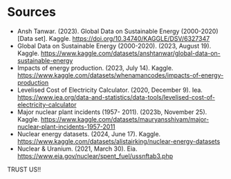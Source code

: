 # Sources

- Ansh Tanwar. (2023). Global Data on Sustainable Energy (2000-2020) [Data set]. Kaggle. https://doi.org/10.34740/KAGGLE/DSV/6327347 
- Global Data on Sustainable Energy (2000-2020). (2023, August 19). Kaggle. https://www.kaggle.com/datasets/anshtanwar/global-data-on-sustainable-energy
- Impacts of energy production. (2023, July 14). Kaggle. https://www.kaggle.com/datasets/whenamancodes/impacts-of-energy-production
- Levelised Cost of Electricity Calculator. (2020, December 9). Iea. https://www.iea.org/data-and-statistics/data-tools/levelised-cost-of-electricity-calculator
- Major nuclear plant incidents (1957- 2011). (2023b, November 25). Kaggle. https://www.kaggle.com/datasets/mauryansshivam/major-nuclear-plant-incidents-1957-2011
- Nuclear energy datasets. (2024, June 17). Kaggle. https://www.kaggle.com/datasets/alistairking/nuclear-energy-datasets
- Nuclear & Uranium. (2021, March 30). Eia. https://www.eia.gov/nuclear/spent_fuel/ussnftab3.php



TRUST US!!
